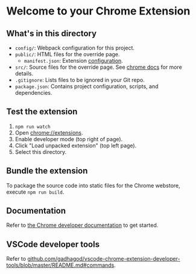 # Welcome to your Chrome Extension

## What's in this directory
* `config/`: Webpack configuration for this project.
* `public/`: HTML files for the override page.
    * `manifest.json`: Extension [configuration](https://developer.chrome.com/docs/extensions/mv2/manifest/).
* `src/`: Source files for the override page. See [chrome docs](https://developer.chrome.com/docs/extensions/mv3/override/#manifest) for more details.
* `.gitignore`: Lists files to be ignored in your Git repo.
* `package.json`: Contains project configuration, scripts, and dependencies.

## Test the extension
1. `npm run watch`
2. Open [chrome://extensions](chrome://extensions).
3. Enable developer mode (top right of page).
4. Click "Load unpacked extension" (top left page).
5. Select this directory.

## Bundle the extension
To package the source code into static files for the Chrome webstore, execute `npm run build`.

## Documentation
Refer to [the Chrome developer documentation](https://developer.chrome.com/docs/extensions/mv3/getstarted/) to get started.

## VSCode developer tools
Refer to [github.com/gadhagod/vscode-chrome-extension-developer-tools/blob/master/README.md#commands](https://github.com/gadhagod/vscode-chrome-extension-developer-tools/blob/master/README.md#commands).
